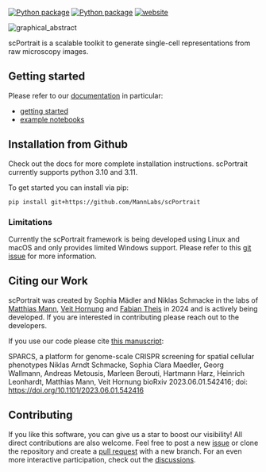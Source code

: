 [![Python package](https://img.shields.io/badge/version-v1.0.0-blue)](https://github.com/MannLabs/scPortrait/actions/workflows/python-package.yml) [![Python package](https://img.shields.io/badge/license-MIT-blue)](https://github.com/MannLabs/scPortrait/actions/workflows/python-package.yml)
[![website](https://img.shields.io/website?url=https%3A%2F%2Fmannlabs.github.io/scPortrait/html/index.html)](https://mannlabs.github.io/scPortrait/html/index.html)

![graphical_abstract](https://github.com/user-attachments/assets/02d07c03-243f-4468-8e77-09d703111d11)

scPortrait is a scalable toolkit to generate single-cell representations from raw microscopy images.

## Getting started

Please refer to our [documentation](https://mannlabs.github.io/scPortrait/html/index.html) in particular:

- [getting started](https://mannlabs.github.io/scPortrait/html/index.html)
- [example notebooks](https://mannlabs.github.io/scPortrait/html/pages/example_notebooks.html)

## Installation from Github

Check out the docs for more complete installation instructions. scPortrait currently supports python 3.10 and 3.11.

To get started you can install via pip:

```
pip install git+https://github.com/MannLabs/scPortrait
```

### Limitations

Currently the scPortrait framework is being developed using Linux and macOS and only provides limited Windows support. Please refer to this [git issue](https://github.com/MannLabs/scPortrait/issues/28) for more information.

## Citing our Work

scPortrait was created by Sophia Mädler and Niklas Schmacke in the labs of [Matthias Mann](https://www.biochem.mpg.de/de/mann), [Veit Hornung](https://www.genzentrum.uni-muenchen.de/research-groups/hornung/index.html) and [Fabian Theis](https://www.helmholtz-munich.de/en/icb/research-groups/theis-lab) in 2024 and is actively being developed. If you are interested in contributing please reach out to the developers.

If you use our code please cite [this manuscript](https://www.biorxiv.org/content/10.1101/2023.06.01.542416v1):

SPARCS, a platform for genome-scale CRISPR screening for spatial cellular phenotypes
Niklas Arndt Schmacke, Sophia Clara Maedler, Georg Wallmann, Andreas Metousis, Marleen Berouti, Hartmann Harz, Heinrich Leonhardt, Matthias Mann, Veit Hornung
bioRxiv 2023.06.01.542416; doi: https://doi.org/10.1101/2023.06.01.542416

## Contributing

If you like this software, you can give us a star to boost our visibility! All direct contributions are also welcome. Feel free to post a new [issue](https://github.com/MannLabs/alphapeptstats/issues) or clone the repository and create a [pull request](https://github.com/MannLabs/scPortrait/pulls) with a new branch. For an even more interactive participation, check out the [discussions](https://github.com/MannLabs/scPortrait/discussions).
